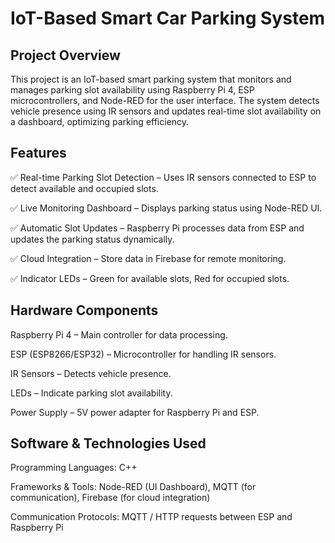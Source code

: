 # IoT-Based Smart Car Parking System

## Project Overview

This project is an IoT-based smart parking system that monitors and manages parking slot availability using Raspberry Pi 4, ESP microcontrollers, and Node-RED for the user 
interface. The system detects vehicle presence using IR sensors and updates real-time slot availability on a dashboard, optimizing parking efficiency.

## Features

✅ Real-time Parking Slot Detection – Uses IR sensors connected to ESP to detect available and occupied slots.

✅ Live Monitoring Dashboard – Displays parking status using Node-RED UI.

✅ Automatic Slot Updates – Raspberry Pi processes data from ESP and updates the parking status dynamically.

✅ Cloud Integration  – Store data in Firebase for remote monitoring.

✅ Indicator LEDs – Green for available slots, Red for occupied slots.


## Hardware Components

Raspberry Pi 4 – Main controller for data processing.

ESP (ESP8266/ESP32) – Microcontroller for handling IR sensors.

IR Sensors – Detects vehicle presence.

LEDs – Indicate parking slot availability.

Power Supply – 5V power adapter for Raspberry Pi and ESP.

## Software & Technologies Used

Programming Languages: C++

Frameworks & Tools: Node-RED (UI Dashboard), MQTT (for communication), Firebase (for cloud integration)

Communication Protocols: MQTT / HTTP requests between ESP and Raspberry Pi

